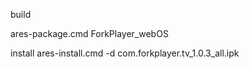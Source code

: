 build

ares-package.cmd ForkPlayer_webOS

install
ares-install.cmd -d <tv-name> com.forkplayer.tv_1.0.3_all.ipk
